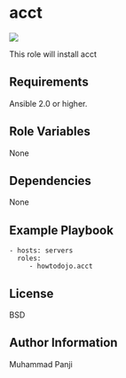 acct
=========

![](https://github.com/howtodojo/ansible-acct/actions/workflows/ci.yml/badge.svg)

This role will install acct

Requirements
------------

Ansible 2.0 or higher.

Role Variables
--------------

None

Dependencies
------------

None

Example Playbook
----------------

    - hosts: servers
      roles:
         - howtodojo.acct

License
-------

BSD

Author Information
------------------

Muhammad Panji